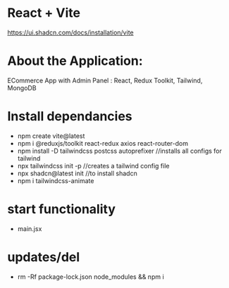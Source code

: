 # React + Vite
https://ui.shadcn.com/docs/installation/vite

 # About the Application:
 ECommerce App with Admin Panel : React, Redux Toolkit, Tailwind, MongoDB

 # Install dependancies
- npm create vite@latest
- npm i @reduxjs/toolkit react-redux axios react-router-dom
- npm install -D tailwindcss postcss autoprefixer  //installs all configs for tailwind
- npx tailwindcss init -p  //creates a tailwind config file
- npx shadcn@latest init //to install shadcn
- npm i tailwindcss-animate

# start functionality
- main.jsx


# updates/del
- rm -Rf package-lock.json node_modules && npm i
<!-- jsonconfig.schema.json FILE IN client folder
{
    "json.schemas": [
    {
        "fileMatch": ["client/jsconfig.json"], 
        "url": "file:///client/jsconfig.json"
    }
  ]

} -->

<!-- - <h1>Header component</h1>
      {/*  now here you can render all the common components that youll be renderin on all the pages */}
      

      <Routes> 
        <Route path="/auth" element={<AuthLayout/>}> {/* render the AuthLayout the Parent, below routes will be the child*/}
          <Route path="login" element={<AuthLogin/>} />  -->

